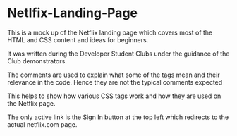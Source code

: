 # Netlfix-Landing-Page
This is a mock up of the Netflix landing page which covers most of the HTML and CSS content and ideas for beginners.

It was written during the Developer Student Clubs under the guidance of the Club demonstrators.

The comments are used to explain what some of the tags mean and their relevance in the code. Hence they are not the typical comments expected

This helps to show how various CSS tags work and how they are used on the Netflix page. 

The only active link is the Sign In button at the top left which redirects to the actual netflix.com page.


